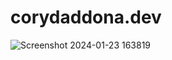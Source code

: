 # corydaddona.dev

![Screenshot 2024-01-23 163819](https://github.com/Cory117/dev-portfolio/assets/109701319/10159d08-f90c-4b40-9840-07de886792d6)
